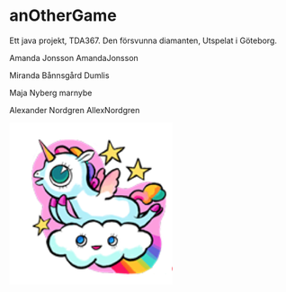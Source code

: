 # anOtherGame
Ett java projekt, TDA367.
Den försvunna diamanten, Utspelat i Göteborg.


Amanda Jonsson      AmandaJonsson

Miranda Bånnsgård   Dumlis

Maja Nyberg         marnybe 

Alexander Nordgren      AllexNordgren



![alt text](unicorn.png "This is a unicorn")
